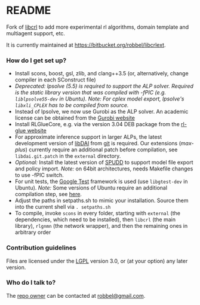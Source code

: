 # README #

Fork of [libcrl](http://code.google.com/p/libcrl/) to add more experimental rl algorithms, domain template and multiagent support, etc.

It is currently maintained at https://bitbucket.org/robbel/libcrlext.

### How do I get set up? ###

* Install scons, boost, gsl, zlib, and clang++3.5 (or, alternatively, change compiler in each SConstruct file)
* *Deprecated: lpsolve (5.5) is required to support the ALP solver. Required is the static library version that was compiled with -fPIC (e.g. `liblpsolve55-dev` in Ubuntu).* *Note:* *For cplex model export, lpsolve's `libxli_CPLEX` has to be compiled from source.*
* Instead of lpsolve, we now use Gurobi as the ALP solver. An academic license can be obtained from the [Gurobi website](http://www.gurobi.com)
* Install RLGlueCore, e.g. via the version 3.04 DEB package from the [rl-glue website](https://code.google.com/p/rl-glue-ext/wiki/RLGlueCore)
* For approximate inference support in larger ALPs, the latest development version of [libDAI](https://staff.fnwi.uva.nl/j.m.mooij/libDAI/) from [git](https://bitbucket.org/jorism/libdai) is required. Our extensions (*max-plus*) currently require an additional patch before compilation, see `libdai.git.patch` in the `external` directory.
* *Optional:* Install the latest version of [SPUDD](https://cs.uwaterloo.ca/~jhoey/research/spudd/) to support model file export and policy import. *Note:* on 64bit architectures, needs Makefile changes to use -fPIC switch.
* For unit tests, the [Google Test](http://code.google.com/p/googletest) framework is used (use `libgtest-dev` in Ubuntu). *Note:* Some versions of Ubuntu require an additional compilation step, see [here](http://askubuntu.com/questions/145887/why-no-library-files-installed-for-google-test).
* Adjust the paths in setpaths.sh to mimic your installation. Source them into the current shell via `. setpaths.sh`
* To compile, invoke `scons` in every folder, starting with `external` (the dependencies, which need to be installed), then `libcrl` (the main library), `rlgnmn` (the network wrapper), and then the remaining ones in arbitrary order

### Contribution guidelines ###

Files are licensed under the [LGPL](http://www.gnu.org/licenses/lgpl) version 3.0, or (at your option) any later version.

### Who do I talk to? ###

The [repo owner](https://bitbucket.org/robbel) can be contacted at [robbel@gmail.com](mailto:robbel@gmail.com).